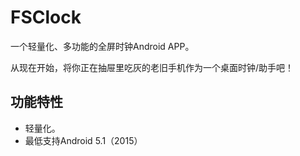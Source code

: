 # FSClock

一个轻量化、多功能的全屏时钟Android APP。

从现在开始，将你正在抽屉里吃灰的老旧手机作为一个桌面时钟/助手吧！

## 功能特性

- 轻量化。
- 最低支持Android 5.1（2015）